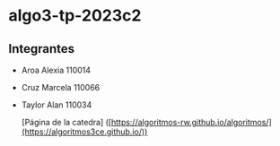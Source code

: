 # algo3-tp-2023c2

## Integrantes

- Aroa Alexia 110014
- Cruz Marcela 110066
- Taylor Alan 110034

  [Página de la catedra] ([https://algoritmos-rw.github.io/algoritmos/](https://algoritmos3ce.github.io/))
